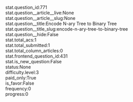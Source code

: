 stat.question_id:771  
stat.question__article__live:None  
stat.question__article__slug:None  
stat.question__title:Encode N-ary Tree to Binary Tree  
stat.question__title_slug:encode-n-ary-tree-to-binary-tree  
stat.question__hide:False  
stat.total_acs:1  
stat.total_submitted:1  
stat.total_column_articles:0  
stat.frontend_question_id:431  
stat.is_new_question:False  
status:None  
difficulty.level:3  
paid_only:True  
is_favor:False  
frequency:0  
progress:0  
